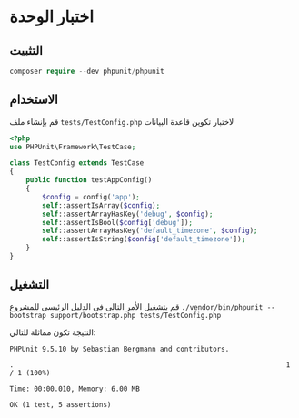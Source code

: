 # اختبار الوحدة

## التثبيت

```php
composer require --dev phpunit/phpunit
```

## الاستخدام
قم بإنشاء ملف `tests/TestConfig.php` لاختبار تكوين قاعدة البيانات
```php
<?php
use PHPUnit\Framework\TestCase;

class TestConfig extends TestCase
{
    public function testAppConfig()
    {
        $config = config('app');
        self::assertIsArray($config);
        self::assertArrayHasKey('debug', $config);
        self::assertIsBool($config['debug']);
        self::assertArrayHasKey('default_timezone', $config);
        self::assertIsString($config['default_timezone']);
    }
}
```

## التشغيل

قم بتشغيل الأمر التالي في الدليل الرئيسي للمشروع `./vendor/bin/phpunit --bootstrap support/bootstrap.php tests/TestConfig.php`

النتيجة تكون مماثلة للتالي:
```
PHPUnit 9.5.10 by Sebastian Bergmann and contributors.

.                                                                   1 / 1 (100%)

Time: 00:00.010, Memory: 6.00 MB

OK (1 test, 5 assertions)
```
